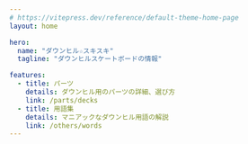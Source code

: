 ```yaml
---
# https://vitepress.dev/reference/default-theme-home-page
layout: home

hero:
  name: "ダウンヒル☆スキスキ"
  tagline: "ダウンヒルスケートボードの情報"

features:
  - title: パーツ
    details: ダウンヒル用のパーツの詳細、選び方
    link: /parts/decks
  - title: 用語集
    details: マニアックなダウンヒル用語の解説
    link: /others/words
---
```



